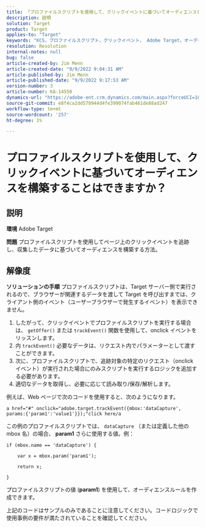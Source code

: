 ```yaml
---
title: 「プロファイルスクリプトを使用して、クリックイベントに基づいてオーディエンスを構築できますか？」
description: 説明
solution: Target
product: Target
applies-to: "Target"
keywords: "KCS，プロファイルスクリプト，クリックイベント， Adobe Target，オーディエンスの構築， onclick"
resolution: Resolution
internal-notes: null
bug: false
article-created-by: Jim Menn
article-created-date: "9/9/2022 9:04:31 AM"
article-published-by: Jim Menn
article-published-date: "9/9/2022 9:17:53 AM"
version-number: 3
article-number: KA-14550
dynamics-url: "https://adobe-ent.crm.dynamics.com/main.aspx?forceUCI=1&pagetype=entityrecord&etn=knowledgearticle&id=c324ea64-1e30-ed11-9db1-0022480866ad"
source-git-commit: e8f4ca2dd578944d4fe399074fab461de88ad247
workflow-type: tm+mt
source-wordcount: '257'
ht-degree: 1%

---
```


# プロファイルスクリプトを使用して、クリックイベントに基づいてオーディエンスを構築することはできますか？

## 説明


<b>環境</b>
Adobe Target

<b>問題</b>
プロファイルスクリプトを使用してページ上のクリックイベントを追跡し、収集したデータに基づいてオーディエンスを構築する方法。


## 解像度


<b>ソリューションの手順</b>
プロファイルスクリプトは、Target サーバー側で実行されるので、ブラウザーが関連するデータを渡して Target を呼び出すまでは、クライアント側のイベント（ユーザーブラウザーで発生するイベント）を表示できません。

1. したがって、クリックイベントでプロファイルスクリプトを実行する場合は、 `getOffer()` または `trackEvent()` 関数を使用して、onclick イベントをリッスンします。
2. 内 `trackEvent()` 必要なデータは、リクエスト内でパラメーターとして渡すことができます。
3. 次に、プロファイルスクリプトで、追跡対象の特定のリクエスト（onclick イベント）が実行された場合にのみスクリプトを実行するロジックを追加する必要があります。
4. 適切なデータを取得し、必要に応じて読み取り/保存/解析します。


例えば、Web ページで次のコードを使用すると、次のようになります。

`a href="#" onclick="adobe.target.trackEvent({mbox:'dataCapture', params:{'param1':'value1'}});"click here/a`

この例のプロファイルスクリプトでは、 `dataCapture` （または定義した他の mbox 名）の場合、 <b>param1</b> さらに使用する値。例：


```
if (mbox.name == 'dataCapture') {
```


`    var x = mbox.param('param1'); `

`    return x; `

`}`

プロファイルスクリプトの値 (<b>param1</b>) を使用して、オーディエンスルールを作成できます。

上記のコードはサンプルのみであることに注意してください。コードロジックで使用事例の要件が満たされていることを確認してください。
